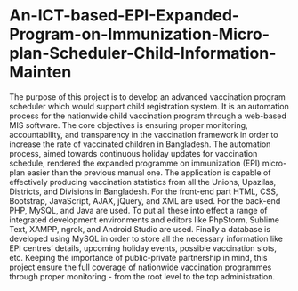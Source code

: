 # An-ICT-based-EPI-Expanded-Program-on-Immunization-Micro-plan-Scheduler-Child-Information-Mainten
The purpose of this project is to develop an advanced vaccination program scheduler which would support child registration system. It is an automation process for the nationwide child vaccination program through a web-based MIS software. The core objectives is ensuring proper monitoring, accountability, and transparency in the vaccination framework in order to increase the rate of vaccinated children in Bangladesh. The automation process, aimed towards continuous holiday updates for vaccination schedule, rendered the expanded programme on immunization (EPI) micro-plan easier than the previous manual one. The application is capable of effectively producing vaccination statistics from all the Unions, Upazilas, Districts, and Divisions in Bangladesh. For the front-end part HTML, CSS, Bootstrap, JavaScript, AJAX, jQuery, and XML are used. For the back-end PHP, MySQL, and Java are used. To put all these into effect a range of integrated development environments and editors like PhpStorm, Sublime Text, XAMPP, ngrok, and Android Studio are used. Finally a database is developed using MySQL in order to store all the necessary information like EPI centres’ details, upcoming holiday events, possible vaccination slots, etc. Keeping the importance of public-private partnership in mind, this project ensure the full coverage of nationwide vaccination programmes through proper monitoring - from the root level to the top administration.
